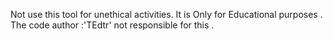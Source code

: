 Not use this tool for unethical activities.
It is Only for Educational purposes .
The code author :'TEdtr' not responsible for this .
